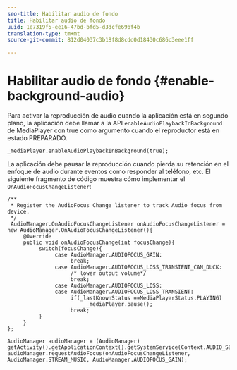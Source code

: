 ```yaml
---
seo-title: Habilitar audio de fondo
title: Habilitar audio de fondo
uuid: 1e7319f5-ee16-47bd-bfd5-d3dcfe69bf4b
translation-type: tm+mt
source-git-commit: 812d04037c3b18f8d8cdd0d18430c686c3eee1ff

---
```



# Habilitar audio de fondo {#enable-background-audio}

Para activar la reproducción de audio cuando la aplicación está en segundo plano, la aplicación debe llamar a la API `enableAudioPlaybackInBackground` de MediaPlayer con true como argumento cuando el reproductor está en estado PREPARADO.

```
_mediaPlayer.enableAudioPlaybackInBackground(true);
```

La aplicación debe pausar la reproducción cuando pierda su retención en el enfoque de audio durante eventos como responder al teléfono, etc. El siguiente fragmento de código muestra cómo implementar el `OnAudioFocusChangeListener`:

```
/** 
 * Register the AudioFocus Change listener to track Audio focus from device. 
 */ 
 AudioManager.OnAudioFocusChangeListener onAudioFocusChangeListener = new AudioManager.OnAudioFocusChangeListener(){ 
     @Override 
     public void onAudioFocusChange(int focusChange){ 
          switch(focusChange){ 
               case AudioManager.AUDIOFOCUS_GAIN: 
                    break; 
               case AudioManager.AUDIOFOCUS_LOSS_TRANSIENT_CAN_DUCK: 
                    /* lower output volume*/ 
                    break; 
               case AudioManager.AUDIOFOCUS_LOSS: 
               case AudioManager.AUDIOFOCUS_LOSS_TRANSIENT: 
                    if(_lastKnownStatus ==MediaPlayerStatus.PLAYING) 
                         _mediaPlayer.pause(); 
                    break; 
          } 
     } 
}; 
 
AudioManager audioManager = (AudioManager) getActivity().getApplicationContext().getSystemService(Context.AUDIO_SERVICE); 
audioManager.requestAudioFocus(onAudioFocusChangeListener, AudioManager.STREAM_MUSIC, AudioManager.AUDIOFOCUS_GAIN);
```

